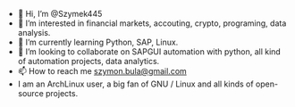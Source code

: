 - 👋 Hi, I’m @Szymek445
- 👀 I’m interested in financial markets, accouting, crypto, programing, data analysis. 
- 🌱 I’m currently learning Python, SAP, Linux.
- 💞️ I’m looking to collaborate on SAPGUI automation with python, all kind of automation projects, data analytics. 
- 📫 How to reach me szymon.bula@gmail.com
- I am an ArchLinux user, a big fan of GNU / Linux and all kinds of open-source projects.
<!---
Szymek445/Szymek445 is a ✨ special ✨ repository because its `README.md` (this file) appears on your GitHub profile.
You can click the Preview link to take a look at your changes.
--->
